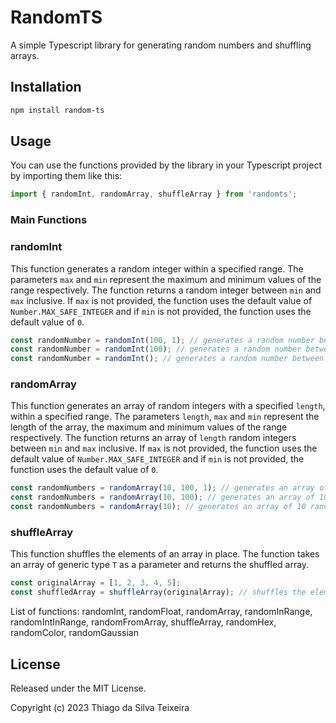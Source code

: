 # RandomTS

A simple Typescript library for generating random numbers and shuffling arrays.

## Installation

```bash
npm install random-ts
```

## Usage

You can use the functions provided by the library in your Typescript project by importing them like this:

```typescript
import { randomInt, randomArray, shuffleArray } from 'randomts';
```

### Main Functions

### randomInt

This function generates a random integer within a specified range. The parameters `max` and `min` represent the maximum and minimum values of the range respectively. The function returns a random integer between `min` and `max` inclusive. If `max` is not provided, the function uses the default value of `Number.MAX_SAFE_INTEGER` and if `min` is not provided, the function uses the default value of `0`.

```typescript
const randomNumber = randomInt(100, 1); // generates a random number between 1 and 100
const randomNumber = randomInt(100); // generates a random number between 0 and 100
const randomNumber = randomInt(); // generates a random number between 0 and Number.MAX_SAFE_INTEGER
```

### randomArray

This function generates an array of random integers with a specified `length`, within a specified range. The parameters `length`, `max` and `min` represent the length of the array, the maximum and minimum values of the range respectively. The function returns an array of `length` random integers between `min` and `max` inclusive. If `max` is not provided, the function uses the default value of `Number.MAX_SAFE_INTEGER` and if `min` is not provided, the function uses the default value of `0`.

```typescript
const randomNumbers = randomArray(10, 100, 1); // generates an array of 10 random numbers between 1 and 100
const randomNumbers = randomArray(10, 100); // generates an array of 10 random numbers between 0 and 100
const randomNumbers = randomArray(10); // generates an array of 10 random numbers between 0 and Number.MAX_SAFE_INTEGER
```

### shuffleArray

This function shuffles the elements of an array in place. The function takes an array of generic type `T` as a parameter and returns the shuffled array.

```typescript
const originalArray = [1, 2, 3, 4, 5];
const shuffledArray = shuffleArray(originalArray); // shuffles the elements of the array in place
```

List of functions: randomInt, randomFloat, randomArray, randomInRange, randomIntInRange, randomFromArray, shuffleArray, randomHex, randomColor, randomGaussian

## License

Released under the MIT License.

Copyright (c) 2023 Thiago da Silva Teixeira
